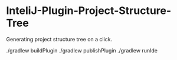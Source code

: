 # InteliJ-Plugin-Project-Structure-Tree
Generating project structure tree on a click. 

./gradlew buildPlugin
./gradlew publishPlugin
./gradlew runIde
